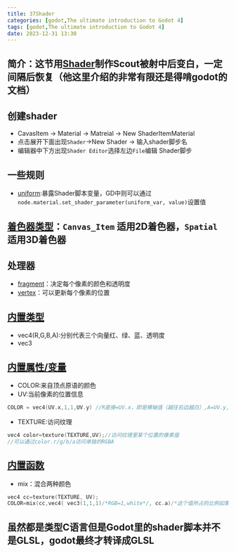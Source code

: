 ```yaml
---
title: 37Shader
categories: [godot,The ultimate introduction to Godot 4]
tags: [godot,The ultimate introduction to Godot 4]
date: 2023-12-31 13:30
---
```


## 简介：这节用[Shader](https://docs.godotengine.org/en/stable/tutorials/shaders/index.html)制作Scout被射中后变白，一定间隔后恢复（他这里介绍的非常有限还是得啃godot的文档）
## 创建shader
- CavasItem -> Material -> Matreial -> New ShaderItemMaterial
- 点击展开下面出现`Shader`->New Shader -> 输入shader脚步名
- 编辑器中下方出现`Shader Editor`选择左边`File`编辑 Shader脚步

## 一些规则
-  [uniform](https://docs.godotengine.org/en/stable/tutorials/shaders/shader_reference/shading_language.html#uniforms):暴露Shader脚本变量，GD中则可以通过`node.material.set_shader_parameter(uniform_var, value)`设置值

## [着色器类型](https://docs.godotengine.org/en/stable/tutorials/shaders/introduction_to_shaders.html#shader-types)：`Canvas_Item` 适用2D着色器，`Spatial` 适用3D着色器

## 处理器
- [fragment](https://docs.godotengine.org/en/stable/tutorials/shaders/introduction_to_shaders.html#fragment-processor)：决定每个像素的颜色和透明度
- [vertex](https://docs.godotengine.org/en/stable/tutorials/shaders/introduction_to_shaders.html#vertex-processor)：可以更新每个像素的位置


## [内置类型](https://docs.godotengine.org/en/stable/tutorials/shaders/shader_reference/shading_language.html#data-types)
- vec4(R,G,B,A):分别代表三个向量红、绿、蓝、透明度
- vec3

## [内置属性/变量](https://docs.godotengine.org/en/stable/tutorials/shaders/shader_reference/shading_language.html#built-in-variables)
- COLOR:来自顶点原语的颜色
- UV:当前像素的位置信息

```C
COLOR = vec4(UV.x,1,1,UV.y) //R直接=UV.x，即是横轴值（越往右边越白）,A=UV.y,即竖轴值(顶部透明，底部完全不透明)
```
- TEXTURE:访问纹理
```c
vec4 color=texture(TEXTURE,UV);//访问纹理里某个位置的像素值
//可以通过color.r/g/b/a访问单独的RGBA
```

## [内置函数](https://docs.godotengine.org/en/stable/tutorials/shaders/shader_reference/shading_language.html#built-in-functions)
- mix：混合两种颜色

```c
vec4 cc=texture(TEXTURE, UV);
COLOR=mix(cc,vec4( vec3(1,1,1)/*RGB=1,white*/, cc.a)/*这个值所占的比例如第三个参数决定*/, progress);
```

## 虽然都是类型C语言但是Godot里的shader脚本并不是GLSL，godot最终才转译成GLSL